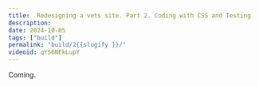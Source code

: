```yaml
---
title:  Redesigning a vets site. Part 2. Coding with CSS and Testing
description: 
date: 2024-10-05
tags: ["build"]
permalink: "build/2{{slugify }}/"
videoid: qYS6NEkLupY
---
```


Coming.